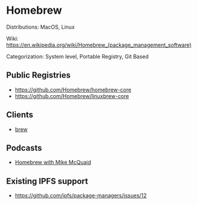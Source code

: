 # Homebrew

Distributions: MacOS, Linux

Wiki: https://en.wikipedia.org/wiki/Homebrew_(package_management_software)

Categorization: System level, Portable Registry, Git Based

## Public Registries

- https://github.com/Homebrew/homebrew-core
- https://github.com/Homebrew/linuxbrew-core

## Clients

- [brew](https://github.com/Homebrew/brew)

## Podcasts

- [Homebrew with Mike McQuaid](https://manifest.fm/1)

## Existing IPFS support

- https://github.com/ipfs/package-managers/issues/12
